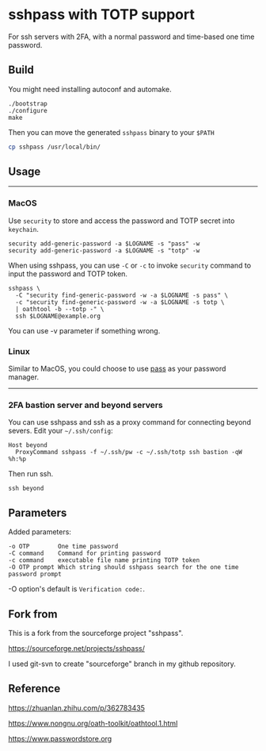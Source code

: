# sshpass with TOTP support

For ssh servers with 2FA, with a normal password and time-based one time password.

## Build

You might need installing autoconf and automake.

```
./bootstrap
./configure
make
```

Then you can move the generated `sshpass` binary to your `$PATH`

```bash
cp sshpass /usr/local/bin/
```

## Usage
---
### MacOS
Use `security` to store and access the password and TOTP secret into `keychain`.

```shell=1
security add-generic-password -a $LOGNAME -s "pass" -w
security add-generic-password -a $LOGNAME -s "totp" -w
```

When using sshpass, you can use `-C` or `-c` to invoke `security` command to input the password and TOTP token.

```shell=1
sshpass \
  -C "security find-generic-password -w -a $LOGNAME -s pass" \
  -c "security find-generic-password -w -a $LOGNAME -s totp \
  | oathtool -b --totp -" \
  ssh $LOGNAME@example.org
```

You can use -v parameter if something wrong.

### Linux
Similar to MacOS, you could choose to use [pass](https://www.passwordstore.org) as your password manager.

---

### 2FA bastion server and beyond servers

You can use sshpass and ssh as a proxy command for connecting beyond severs. Edit your `~/.ssh/config`:

```
Host beyond
  ProxyCommand sshpass -f ~/.ssh/pw -c ~/.ssh/totp ssh bastion -qW %h:%p
```

Then run ssh.

```
ssh beyond
```


## Parameters

Added parameters:

```
-o OTP        One time password
-C command    Command for printing password
-c command    executable file name printing TOTP token
-O OTP prompt Which string should sshpass search for the one time password prompt
```
-O option's default is `Verification code:`.


## Fork from

This is a fork from the sourceforge project "sshpass".

https://sourceforge.net/projects/sshpass/

I used git-svn to create "sourceforge" branch in my github repository.

## Reference
https://zhuanlan.zhihu.com/p/362783435

https://www.nongnu.org/oath-toolkit/oathtool.1.html

https://www.passwordstore.org